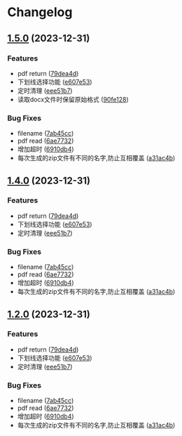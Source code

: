 # Changelog

## [1.5.0](https://www.github.com/14790897/handwriting-web/compare/v1.4.0...v1.5.0) (2023-12-31)


### Features

* pdf return ([79dea4d](https://www.github.com/14790897/handwriting-web/commit/79dea4dd7a97bc80854401baa3b9943af11bd49d))
* 下划线选择功能 ([e607e53](https://www.github.com/14790897/handwriting-web/commit/e607e534e653d7eb63ba28a221cf261d83be02b3))
* 定时清理 ([eee51b7](https://www.github.com/14790897/handwriting-web/commit/eee51b70df64d62f25d1f1aabbeb90ac4bf4bc9d))
* 读取docx文件时保留原始格式 ([90fe128](https://www.github.com/14790897/handwriting-web/commit/90fe128f86d5b80c5cf79b57aeca4527eb39218d))


### Bug Fixes

* filename ([7ab45cc](https://www.github.com/14790897/handwriting-web/commit/7ab45cc6a9fd2a77c93c7e814909f9b1ab956a14))
* pdf read ([6ae7732](https://www.github.com/14790897/handwriting-web/commit/6ae7732f4103a9e86b6c1984f097860237f631aa))
* 增加超时 ([6910db4](https://www.github.com/14790897/handwriting-web/commit/6910db421458e502d6a3031a57646399b184573d))
* 每次生成的zip文件有不同的名字,防止互相覆盖 ([a31ac4b](https://www.github.com/14790897/handwriting-web/commit/a31ac4b6dc71cf68623335afebbc4abd9f7c7f86))

## [1.4.0](https://www.github.com/14790897/handwriting-web/compare/v1.3.0...v1.4.0) (2023-12-31)


### Features

* pdf return ([79dea4d](https://www.github.com/14790897/handwriting-web/commit/79dea4dd7a97bc80854401baa3b9943af11bd49d))
* 下划线选择功能 ([e607e53](https://www.github.com/14790897/handwriting-web/commit/e607e534e653d7eb63ba28a221cf261d83be02b3))
* 定时清理 ([eee51b7](https://www.github.com/14790897/handwriting-web/commit/eee51b70df64d62f25d1f1aabbeb90ac4bf4bc9d))


### Bug Fixes

* filename ([7ab45cc](https://www.github.com/14790897/handwriting-web/commit/7ab45cc6a9fd2a77c93c7e814909f9b1ab956a14))
* pdf read ([6ae7732](https://www.github.com/14790897/handwriting-web/commit/6ae7732f4103a9e86b6c1984f097860237f631aa))
* 增加超时 ([6910db4](https://www.github.com/14790897/handwriting-web/commit/6910db421458e502d6a3031a57646399b184573d))
* 每次生成的zip文件有不同的名字,防止互相覆盖 ([a31ac4b](https://www.github.com/14790897/handwriting-web/commit/a31ac4b6dc71cf68623335afebbc4abd9f7c7f86))

## [1.2.0](https://www.github.com/14790897/handwriting-web/compare/v1.1.1...v1.2.0) (2023-12-31)


### Features

* pdf return ([79dea4d](https://www.github.com/14790897/handwriting-web/commit/79dea4dd7a97bc80854401baa3b9943af11bd49d))
* 下划线选择功能 ([e607e53](https://www.github.com/14790897/handwriting-web/commit/e607e534e653d7eb63ba28a221cf261d83be02b3))
* 定时清理 ([eee51b7](https://www.github.com/14790897/handwriting-web/commit/eee51b70df64d62f25d1f1aabbeb90ac4bf4bc9d))


### Bug Fixes

* filename ([7ab45cc](https://www.github.com/14790897/handwriting-web/commit/7ab45cc6a9fd2a77c93c7e814909f9b1ab956a14))
* pdf read ([6ae7732](https://www.github.com/14790897/handwriting-web/commit/6ae7732f4103a9e86b6c1984f097860237f631aa))
* 增加超时 ([6910db4](https://www.github.com/14790897/handwriting-web/commit/6910db421458e502d6a3031a57646399b184573d))
* 每次生成的zip文件有不同的名字,防止互相覆盖 ([a31ac4b](https://www.github.com/14790897/handwriting-web/commit/a31ac4b6dc71cf68623335afebbc4abd9f7c7f86))
